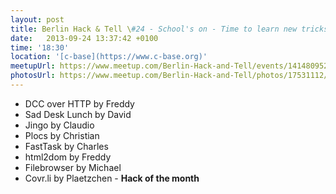```yaml
---
layout: post
title: Berlin Hack & Tell \#24 - School's on - Time to learn new tricks
date:   2013-09-24 13:37:42 +0100
time: '18:30'
location: '[c-base](https://www.c-base.org)'
meetupUrl: https://www.meetup.com/Berlin-Hack-and-Tell/events/141480952/
photosUrl: https://www.meetup.com/Berlin-Hack-and-Tell/photos/17531112/
---
```


* DCC over HTTP by Freddy
* Sad Desk Lunch by David
* Jingo by Claudio
* Plocs by Christian
* FastTask by Charles
* html2dom by Freddy
* Filebrowser by Michael
* Covr.li by Plaetzchen - **Hack of the month**
